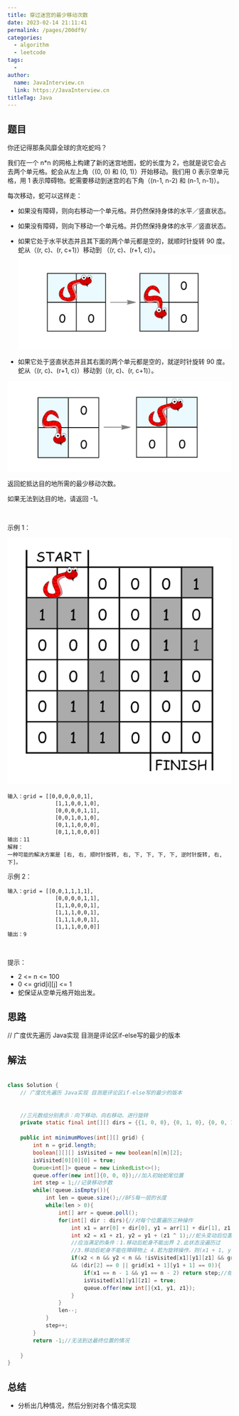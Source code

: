 ```yaml
---
title: 穿过迷宫的最少移动次数
date: 2023-02-14 21:11:41
permalink: /pages/200df9/
categories:
  - algorithm
  - leetcode
tags:
  - 
author: 
  name: JavaInterview.cn
  link: https://JavaInterview.cn
titleTag: Java
---
```



## 题目

你还记得那条风靡全球的贪吃蛇吗？

我们在一个 n*n 的网格上构建了新的迷宫地图，蛇的长度为 2，也就是说它会占去两个单元格。蛇会从左上角（(0, 0) 和 (0, 1)）开始移动。我们用 0 表示空单元格，用 1 表示障碍物。蛇需要移动到迷宫的右下角（(n-1, n-2) 和 (n-1, n-1)）。

每次移动，蛇可以这样走：

- 如果没有障碍，则向右移动一个单元格。并仍然保持身体的水平／竖直状态。

- 如果没有障碍，则向下移动一个单元格。并仍然保持身体的水平／竖直状态。
- 如果它处于水平状态并且其下面的两个单元都是空的，就顺时针旋转 90 度。蛇从（(r, c)、(r, c+1)）移动到 （(r, c)、(r+1, c)）。
![](/media/pictures/leetcode/image-2.png)

- 如果它处于竖直状态并且其右面的两个单元都是空的，就逆时针旋转 90 度。蛇从（(r, c)、(r+1, c)）移动到（(r, c)、(r, c+1)）。

![](/media/pictures/leetcode/image-1.png)

返回蛇抵达目的地所需的最少移动次数。

如果无法到达目的地，请返回 -1。

 

示例 1：

![](/media/pictures/leetcode/image.png)

    输入：grid = [[0,0,0,0,0,1],
                   [1,1,0,0,1,0],
                   [0,0,0,0,1,1],
                   [0,0,1,0,1,0],
                   [0,1,1,0,0,0],
                   [0,1,1,0,0,0]]
    输出：11
    解释：
    一种可能的解决方案是 [右, 右, 顺时针旋转, 右, 下, 下, 下, 下, 逆时针旋转, 右, 下]。
示例 2：

    输入：grid = [[0,0,1,1,1,1],
                   [0,0,0,0,1,1],
                   [1,1,0,0,0,1],
                   [1,1,1,0,0,1],
                   [1,1,1,0,0,1],
                   [1,1,1,0,0,0]]
    输出：9
 

提示：

- 2 <= n <= 100
- 0 <= grid[i][j] <= 1
- 蛇保证从空单元格开始出发。


## 思路

// 广度优先遍历 Java实现 目测是评论区if-else写的最少的版本

## 解法
```java

class Solution {
    // 广度优先遍历 Java实现 目测是评论区if-else写的最少的版本


    //三元数组分别表示：向下移动、向右移动、进行旋转
    private static final int[][] dirs = {{1, 0, 0}, {0, 1, 0}, {0, 0, 1}};

    public int minimumMoves(int[][] grid) {
        int n = grid.length;
        boolean[][][] isVisited = new boolean[n][n][2];
        isVisited[0][0][0] = true;
        Queue<int[]> queue = new LinkedList<>();
        queue.offer(new int[]{0, 0, 0});//加入初始蛇尾位置
        int step = 1;//记录移动步数
        while(!queue.isEmpty()){
            int len = queue.size();//BFS每一层的长度
            while(len > 0){
                int[] arr = queue.poll();
                for(int[] dir : dirs){//对每个位置遍历三种操作
                    int x1 = arr[0] + dir[0], y1 = arr[1] + dir[1], z1 = arr[2] ^ dir[2];//蛇尾变动后位置
                    int x2 = x1 + z1, y2 = y1 + (z1 ^ 1);//蛇头变动后位置
                    //应当满足的条件：1.移动后蛇身不能出界 2.此状态没遍历过 
                    //3.移动后蛇身不能在障碍物上 4.若为旋转操作，则(x1 + 1, y1 + 1)位置不能有障碍物
                    if(x2 < n && y2 < n && !isVisited[x1][y1][z1] && grid[x1][y1] == 0 && grid[x2][y2] == 0 
                    && (dir[2] == 0 || grid[x1 + 1][y1 + 1] == 0)){
                        if(x1 == n - 1 && y1 == n - 2) return step;//蛇尾达到最终位置
                        isVisited[x1][y1][z1] = true;
                        queue.offer(new int[]{x1, y1, z1});
                    }
                }
                len--;
            }
            step++;
        }
        return -1;//无法到达最终位置的情况

    }
}
```

## 总结

- 分析出几种情况，然后分别对各个情况实现 
